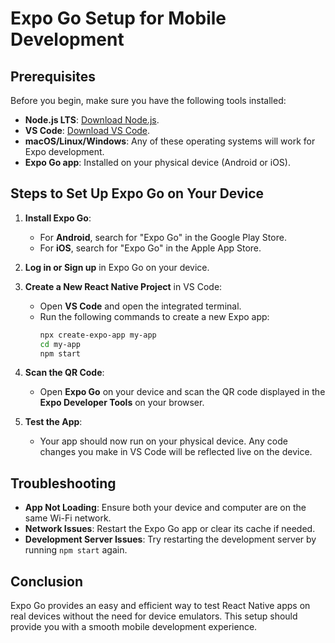 # Expo Go Setup for Mobile Development

## Prerequisites

Before you begin, make sure you have the following tools installed:

- **Node.js LTS**: [Download Node.js](https://nodejs.org/).
- **VS Code**: [Download VS Code](https://code.visualstudio.com/).
- **macOS/Linux/Windows**: Any of these operating systems will work for Expo development.
- **Expo Go app**: Installed on your physical device (Android or iOS).

## Steps to Set Up Expo Go on Your Device

1. **Install Expo Go**:
   - For **Android**, search for "Expo Go" in the Google Play Store.
   - For **iOS**, search for "Expo Go" in the Apple App Store.

2. **Log in or Sign up** in Expo Go on your device.

3. **Create a New React Native Project** in VS Code:
   - Open **VS Code** and open the integrated terminal.
   - Run the following commands to create a new Expo app:
     ```bash
     npx create-expo-app my-app
     cd my-app
     npm start
     ```

4. **Scan the QR Code**:
   - Open **Expo Go** on your device and scan the QR code displayed in the **Expo Developer Tools** on your browser.

5. **Test the App**:
   - Your app should now run on your physical device. Any code changes you make in VS Code will be reflected live on the device.

## Troubleshooting

- **App Not Loading**: Ensure both your device and computer are on the same Wi-Fi network.
- **Network Issues**: Restart the Expo Go app or clear its cache if needed.
- **Development Server Issues**: Try restarting the development server by running `npm start` again.

## Conclusion

Expo Go provides an easy and efficient way to test React Native apps on real devices without the need for device emulators. This setup should provide you with a smooth mobile development experience.

